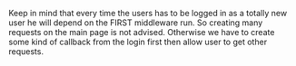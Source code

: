 Keep in mind that every time the users has to be logged in as a totally new user he will depend on the FIRST middleware run.
So creating many requests on the main page is not advised. Otherwise we have to create some kind of callback from the login first then allow user to get other requests.
